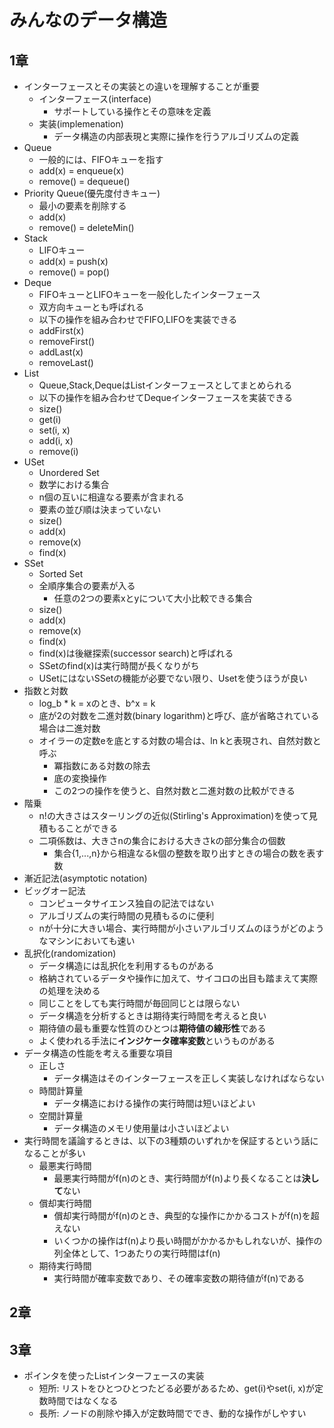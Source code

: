 # みんなのデータ構造

## 1章

- インターフェースとその実装との違いを理解することが重要
    - インターフェース(interface)
        - サポートしている操作とその意味を定義
    - 実装(implemenation)
        - データ構造の内部表現と実際に操作を行うアルゴリズムの定義
- Queue
    - 一般的には、FIFOキューを指す
    - add(x) = enqueue(x)
    - remove() = dequeue()
- Priority Queue(優先度付きキュー)
    - 最小の要素を削除する
    - add(x)
    - remove() = deleteMin()
- Stack
    - LIFOキュー
    - add(x) = push(x)
    - remove() = pop()
- Deque
    - FIFOキューとLIFOキューを一般化したインターフェース
    - 双方向キューとも呼ばれる
    - 以下の操作を組み合わせでFIFO,LIFOを実装できる
    - addFirst(x)
    - removeFirst()
    - addLast(x)
    - removeLast()
- List
    - Queue,Stack,DequeはListインターフェースとしてまとめられる
    - 以下の操作を組み合わせてDequeインターフェースを実装できる
    - size()
    - get(i)
    - set(i, x)
    - add(i, x)
    - remove(i)
- USet
    - Unordered Set
    - 数学における集合
    - n個の互いに相違なる要素が含まれる
    - 要素の並び順は決まっていない
    - size()
    - add(x)
    - remove(x)
    - find(x)
- SSet
    - Sorted Set
    - 全順序集合の要素が入る
        - 任意の2つの要素xとyについて大小比較できる集合
    - size()
    - add(x)
    - remove(x)
    - find(x)
    - find(x)は後継探索(successor search)と呼ばれる
    - SSetのfind(x)は実行時間が長くなりがち
    - USetにはないSSetの機能が必要でない限り、Usetを使うほうが良い
- 指数と対数
    - log_b * k = xのとき、b^x = k
    - 底が2の対数を二進対数(binary logarithm)と呼び、底が省略されている場合は二進対数
    - オイラーの定数eを底とする対数の場合は、ln kと表現され、自然対数と呼ぶ
        - 冪指数にある対数の除去
        - 底の変換操作
        - この2つの操作を使うと、自然対数と二進対数の比較ができる
- 階乗
    - n!の大きさはスターリングの近似(Stirling's Approximation)を使って見積もることができる
    - 二項係数は、大きさnの集合における大きさkの部分集合の個数
        - 集合{1,...,n}から相違なるk個の整数を取り出すときの場合の数を表す数
- 漸近記法(asymptotic notation)
- ビッグオー記法
    - コンピュータサイエンス独自の記法ではない
    - アルゴリズムの実行時間の見積もるのに便利
    - nが十分に大きい場合、実行時間が小さいアルゴリズムのほうがどのようなマシンにおいても速い
- 乱択化(randomization)
    - データ構造には乱択化を利用するものがある
    - 格納されているデータや操作に加えて、サイコロの出目も踏まえて実際の処理を決める
    - 同じことをしても実行時間が毎回同じとは限らない
    - データ構造を分析するときは期待実行時間を考えると良い
    - 期待値の最も重要な性質のひとつは**期待値の線形性**である
    - よく使われる手法に**インジケータ確率変数**というものがある
- データ構造の性能を考える重要な項目
    - 正しさ
        - データ構造はそのインターフェースを正しく実装しなければならない
    - 時間計算量
        - データ構造における操作の実行時間は短いほどよい
    - 空間計算量
        - データ構造のメモリ使用量は小さいほどよい
- 実行時間を議論するときは、以下の3種類のいずれかを保証するという話になることが多い
    - 最悪実行時間
        - 最悪実行時間がf(n)のとき、実行時間がf(n)より長くなることは**決して**ない
    - 償却実行時間
        - 償却実行時間がf(n)のとき、典型的な操作にかかるコストがf(n)を超えない
        - いくつかの操作はf(n)より長い時間がかかるかもしれないが、操作の列全体として、1つあたりの実行時間はf(n)
    - 期待実行時間
        - 実行時間が確率変数であり、その確率変数の期待値がf(n)である

## 2章

## 3章

- ポインタを使ったListインターフェースの実装
    - 短所: リストをひとつひとつたどる必要があるため、get(i)やset(i, x)が定数時間ではなくなる
    - 長所: ノードの削除や挿入が定数時間ででき、動的な操作がしやすい
